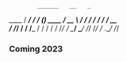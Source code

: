             ______   __   _        
  ____     / ____/  / /  (_)  ____ 
 / __ \   / /      / /  / /  / __ \
/ /_/ /  / /___   / /  / /  / /_/ /
\____/   \____/  /_/  /_/  / .___/ 
                          /_/    

### Coming 2023
